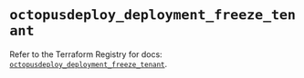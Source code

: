 # `octopusdeploy_deployment_freeze_tenant`

Refer to the Terraform Registry for docs: [`octopusdeploy_deployment_freeze_tenant`](https://registry.terraform.io/providers/octopusdeploylabs/octopusdeploy/0.43.2/docs/resources/deployment_freeze_tenant).
